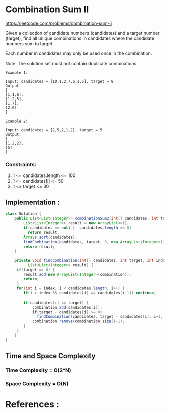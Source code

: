 # Combination Sum II

https://leetcode.com/problems/combination-sum-ii

Given a collection of candidate numbers (candidates) and a target number (target), find all unique combinations in candidates where the candidate numbers sum to target.

Each number in candidates may only be used once in the combination.

Note: The solution set must not contain duplicate combinations.

```
Example 1:

Input: candidates = [10,1,2,7,6,1,5], target = 8
Output: 
[
[1,1,6],
[1,2,5],
[1,7],
[2,6]
]

Example 2:

Input: candidates = [2,5,2,1,2], target = 5
Output: 
[
[1,2,2],
[5]
]
```

### Constraints:

1. 1 <= candidates.length <= 100
2. 1 <= candidates[i] <= 50
3. 1 <= target <= 30

## Implementation : 
```java
class Solution {
    public List<List<Integer>> combinationSum2(int[] candidates, int target) {
        List<List<Integer>> result = new ArrayList<>();
        if(candidates == null || candidates.length == 0)
          return result;
        Arrays.sort(candidates);
        findCombination(candidates, target, 0, new ArrayList<Integer>(), result);
        return result;
    }

    private void findCombination(int[] candidates, int target, int index, List<Integer> combination,
  	      List<List<Integer>> result) {
  	 if(target == 0) {
  	    result.add(new ArrayList<Integer>(combination));
  	    return;
  	 }
  	 for(int i = index; i < candidates.length; i++) {
  	    if(i > index && candidates[i] == candidates[i-1]) continue; 
  	
  	    if(candidates[i] <= target) {
  	        combination.add(candidates[i]);
  	        if(target - candidates[i] >= 0)
  	          findCombination(candidates, target - candidates[i], i+1, combination, result);
  	        combination.remove(combination.size()-1);
  	    }   
  	 }
    }
}
```
## Time and Space Complexity
### Time Complexity = O(2^N)

### Space Complexity = O(N)

# References :
